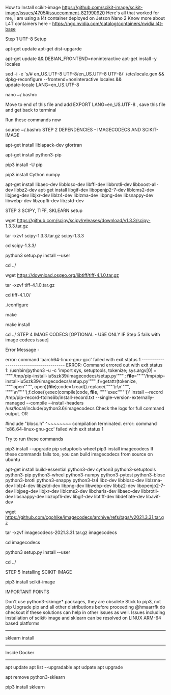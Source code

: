 How to Install scikit-image
https://github.com/scikit-image/scikit-image/issues/4705#issuecomment-821990920
Here's all that worked for me, I am using a l4t container deployed on Jetson Nano 2
Know more about L4T containers here - https://ngc.nvidia.com/catalog/containers/nvidia:l4t-base

Step 1 UTF-8 Setup

apt-get update
apt-get dist-upgarde

apt-get update && DEBIAN_FRONTEND=noninteractive apt-get install -y locales

sed -i -e 's/# en_US.UTF-8 UTF-8/en_US.UTF-8 UTF-8/' /etc/locale.gen && \
    dpkg-reconfigure --frontend=noninteractive locales && \
    update-locale LANG=en_US.UTF-8

nano ~/.bashrc

Move to end of this file and add EXPORT LANG=en_US.UTF-8 , save this file and get back to terminal

Run these commands now

source ~/.bashrc
STEP 2 DEPENDENCIES - IMAGECODECS AND SCIKIT-IMAGE

apt-get install liblapack-dev gfortran

apt-get install python3-pip

pip3 install -U pip

pip3 install Cython numpy

apt-get install libaec-dev libblosc-dev libffi-dev libbrotli-dev libboost-all-dev libbz2-dev
apt-get install libgif-dev libopenjp2-7-dev liblcms2-dev libjpeg-dev libjxr-dev liblz4-dev liblzma-dev libpng-dev libsnappy-dev libwebp-dev libzopfli-dev libzstd-dev

STEP 3 SCIPY, TIFF, SKLEARN setup

wget https://github.com/scipy/scipy/releases/download/v1.3.3/scipy-1.3.3.tar.gz

tar -xzvf scipy-1.3.3.tar.gz scipy-1.3.3

cd scipy-1.3.3/

python3 setup.py install --user

cd ../

wget https://download.osgeo.org/libtiff/tiff-4.1.0.tar.gz

tar -xzvf tiff-4.1.0.tar.gz

cd tiff-4.1.0/

./configure

make

make install

cd ../
STEP 4 IMAGE CODECS [OPTIONAL - USE ONLY IF Step 5 fails with image codecs issue]

Error Message -

 error: command 'aarch64-linux-gnu-gcc' failed with exit status 1
    ----------------------------------------
ERROR: Command errored out with exit status 1: /usr/bin/python3 -u -c 'import sys, setuptools, tokenize; sys.argv[0] = '"'"'/tmp/pip-install-iu5szk39/imagecodecs/setup.py'"'"'; __file__='"'"'/tmp/pip-install-iu5szk39/imagecodecs/setup.py'"'"';f=getattr(tokenize, '"'"'open'"'"', open)(__file__);code=f.read().replace('"'"'\r\n'"'"', '"'"'\n'"'"');f.close();exec(compile(code, __file__, '"'"'exec'"'"'))' install --record /tmp/pip-record-ttclns6b/install-record.txt --single-version-externally-managed --compile --install-headers /usr/local/include/python3.6/imagecodecs Check the logs for full command output. 
OR

#include "blosc.h"
              ^~~~~~~~~
    compilation terminated.
    error: command 'x86_64-linux-gnu-gcc' failed with exit status 1

Try to run these commands

pip3 install --upgrade pip setuptools wheel
pip3 install imagecodecs
If these commands fails too, you can build imagecodecs from source on ubuntu

apt-get install build-essential python3-dev cython3 python3-setuptools python3-pip python3-wheel python3-numpy python3-pytest python3-blosc python3-brotli python3-snappy python3-lz4 libz-dev libblosc-dev liblzma-dev liblz4-dev libzstd-dev libpng-dev libwebp-dev libbz2-dev libopenjp2-7-dev libjpeg-dev libjxr-dev liblcms2-dev libcharls-dev libaec-dev libbrotli-dev libsnappy-dev libzopfli-dev libgif-dev libtiff-dev libdeflate-dev libavif-dev

wget https://github.com/cgohlke/imagecodecs/archive/refs/tags/v2021.3.31.tar.gz

tar -xzvf imagecodecs-2021.3.31.tar.gz imagecodecs

cd imagecodecs

python3 setup.py install --user

cd ../

STEP 5 Installing SCIKIT-IMAGE

pip3 install scikit-image

IMPORTANT POINTS

Don't use python3-skimge* packages, they are obsolete
Stick to pip3, not pip
Upgrade pip and all other distributions before proceeding
@hmaarrfk do checkout if these solutions can help in other issues as well. Issues including installation of scikit-image and sklearn can be resolved on LINUX ARM-64 based platforms



************************************
sklearn install
***
Inside Docker
***
apt update
apt list --upgradable
apt udpate
apt upgrade

apt remove python3-sklearn

pip3 install sklearn